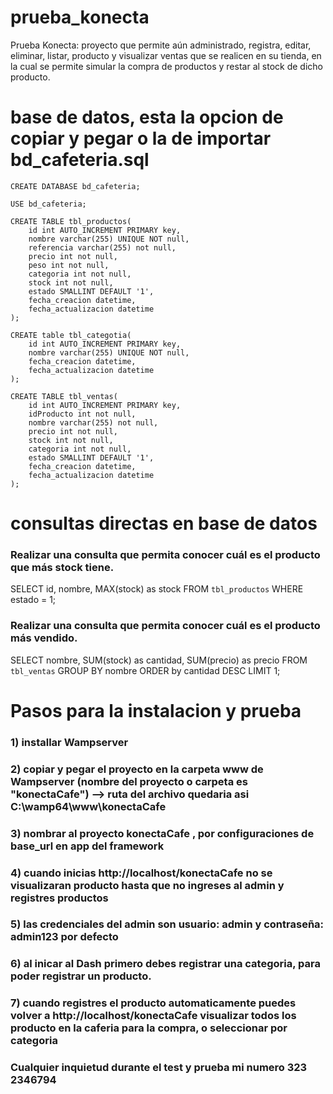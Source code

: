 # prueba_konecta
Prueba Konecta: proyecto que permite aún administrado, registra, editar, eliminar, listar, producto y visualizar ventas que se realicen en su tienda, en la cual se permite simular la compra de productos y restar al stock de dicho producto.

# base de datos, esta la opcion de copiar y pegar o la de importar bd_cafeteria.sql
```
CREATE DATABASE bd_cafeteria;

USE bd_cafeteria;

CREATE TABLE tbl_productos(
	id int AUTO_INCREMENT PRIMARY key,
    nombre varchar(255) UNIQUE NOT null,
    referencia varchar(255) not null,
    precio int not null,
    peso int not null,
    categoria int not null,
    stock int not null,
    estado SMALLINT DEFAULT '1',
    fecha_creacion datetime,
    fecha_actualizacion datetime
);

CREATE table tbl_categotia(
	id int AUTO_INCREMENT PRIMARY key,
    nombre varchar(255) UNIQUE NOT null,
 	fecha_creacion datetime,
    fecha_actualizacion datetime
);

CREATE TABLE tbl_ventas(
	id int AUTO_INCREMENT PRIMARY key,
	idProducto int not null,
    nombre varchar(255) not null,
    precio int not null,
    stock int not null,
    categoria int not null,
    estado SMALLINT DEFAULT '1',
    fecha_creacion datetime,
    fecha_actualizacion datetime
);

```

# consultas directas en base de datos

### Realizar una consulta que permita conocer cuál es el producto que más stock tiene.
SELECT id, nombre, MAX(stock) as stock  FROM `tbl_productos` WHERE estado = 1;

### Realizar una consulta que permita conocer cuál es el producto más vendido.
SELECT nombre, SUM(stock) as cantidad, SUM(precio) as precio FROM `tbl_ventas` GROUP BY nombre ORDER by cantidad DESC LIMIT 1;

# Pasos para la instalacion y prueba
### 1) installar Wampserver
### 2) copiar y pegar el proyecto en la carpeta www de Wampserver (nombre del proyecto o carpeta es "konectaCafe") --> ruta del archivo quedaria asi C:\wamp64\www\konectaCafe
### 3) nombrar al proyecto konectaCafe , por configuraciones de base_url en app del framework
### 4) cuando inicias http://localhost/konectaCafe no se visualizaran producto hasta que no ingreses al admin y registres productos
### 5) las credenciales del admin son usuario: admin y contraseña: admin123 por defecto
### 6) al inicar al Dash primero debes registrar una categoria, para poder registrar un producto.
### 7) cuando registres el producto automaticamente puedes volver a  http://localhost/konectaCafe visualizar todos los producto en la caferia para la compra, o seleccionar por categoria

### Cualquier inquietud durante el test y prueba mi numero 323 2346794
